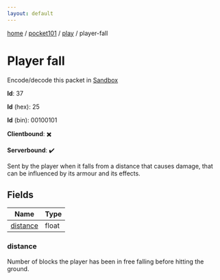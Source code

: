 ```yaml
---
layout: default
---
```


[home](/)  /  [pocket101](/protocol/pocket101)  /  [play](/protocol/pocket101/play)  /  player-fall

# Player fall

Encode/decode this packet in [Sandbox](../../../sandbox/pocket101#play.player_fall)

**Id**: 37

**Id** (hex): 25

**Id** (bin): 00100101

**Clientbound**: ✖️

**Serverbound**: ✔️

Sent by the player when it falls from a distance that causes damage, that can be influenced by its armour and its effects.

## Fields

Name | Type
---|---
[distance](#distance) | float

### distance

Number of blocks the player has been in free falling before hitting the ground.
